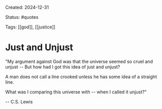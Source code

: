 Created: 2024-12-31

Status: #quotes 

Tags: [[god]], [[justice]]

# Just and Unjust

"My argument against God
was that the universe
seemed so cruel
and unjust --
But how had I
got this idea of
just and unjust?

A man does not call
a line crooked
unless he has some idea
of a straight line.

What was I comparing
this universe with --
when I called it unjust?"

-- C.S. Lewis


